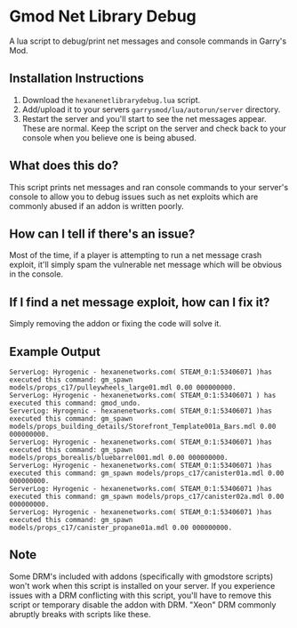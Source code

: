 # Gmod Net Library Debug
A lua script to debug/print net messages and console commands in Garry's Mod. 

## Installation Instructions
1. Download the `hexanenetlibrarydebug.lua` script.
2. Add/upload it to your servers `garrysmod/lua/autorun/server` directory.
3. Restart the server and you'll start to see the net messages appear. These are normal. Keep the script on the server and check back to your console when you believe one is being abused. 

## What does this do?
This script prints net messages and ran console commands to your server's console to allow you to debug issues such as net exploits which are commonly abused if an addon is written poorly.

## How can I tell if there's an issue?
Most of the time, if a player is attempting to run a net message crash exploit, it'll simply spam the vulnerable net message which will be obvious in the console. 

## If I find a net message exploit, how can I fix it?
Simply removing the addon or fixing the code will solve it. 

## Example Output

```
ServerLog: Hyrogenic - hexanenetworks.com( STEAM_0:1:53406071 )has executed this command: gm_spawn models/props_c17/pulleywheels_large01.mdl 0.00 000000000. 
ServerLog: Hyrogenic - hexanenetworks.com( STEAM_0:1:53406071 ) has executed this command: gmod_undo. 
ServerLog: Hyrogenic - hexanenetworks.com( STEAM_0:1:53406071 )has executed this command: gm_spawn models/props_building_details/Storefront_Template001a_Bars.mdl 0.00 000000000. 
ServerLog: Hyrogenic - hexanenetworks.com( STEAM_0:1:53406071 )has executed this command: gm_spawn models/props_borealis/bluebarrel001.mdl 0.00 000000000. 
ServerLog: Hyrogenic - hexanenetworks.com( STEAM_0:1:53406071 )has executed this command: gm_spawn models/props_c17/canister01a.mdl 0.00 000000000. 
ServerLog: Hyrogenic - hexanenetworks.com( STEAM_0:1:53406071 )has executed this command: gm_spawn models/props_c17/canister02a.mdl 0.00 000000000. 
ServerLog: Hyrogenic - hexanenetworks.com( STEAM_0:1:53406071 )has executed this command: gm_spawn models/props_c17/canister_propane01a.mdl 0.00 000000000. 
```

## Note
Some DRM's included with addons (specifically with gmodstore scripts) won't work when this script is installed on your server. If you experience issues with a DRM conflicting with this script, you'll have to remove this script or temporary disable the addon with DRM. "Xeon" DRM commonly abruptly breaks with scripts like these. 
